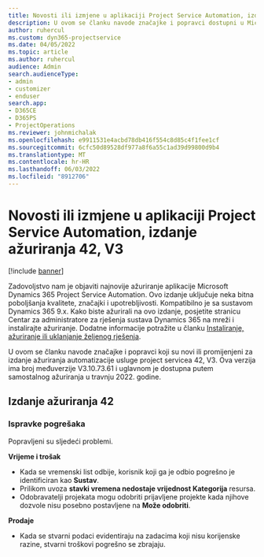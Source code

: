 ```yaml
---
title: Novosti ili izmjene u aplikaciji Project Service Automation, izdanje ažuriranja 42, V3
description: U ovom se članku navode značajke i popravci dostupni u Microsoft Dynamics 365 Project Service Automation ažuriranju Izdanja 42, V3.
author: ruhercul
ms.custom: dyn365-projectservice
ms.date: 04/05/2022
ms.topic: article
ms.author: ruhercul
audience: Admin
search.audienceType:
- admin
- customizer
- enduser
search.app:
- D365CE
- D365PS
- ProjectOperations
ms.reviewer: johnmichalak
ms.openlocfilehash: e9911531e4acbd78db416f554c8d85c4f1fee1cf
ms.sourcegitcommit: 6cfc50d89528df977a8f6a55c1ad39d99800d9b4
ms.translationtype: MT
ms.contentlocale: hr-HR
ms.lasthandoff: 06/03/2022
ms.locfileid: "8912706"
---
```

# <a name="whats-new-or-changed-in-project-service-automation-update-release-42-v3"></a>Novosti ili izmjene u aplikaciji Project Service Automation, izdanje ažuriranja 42, V3

[!include [banner](../includes/psa-now-project-operations.md)]

Zadovoljstvo nam je objaviti najnovije ažuriranje aplikacije Microsoft Dynamics 365 Project Service Automation. Ovo izdanje uključuje neka bitna poboljšanja kvalitete, značajki i upotrebljivosti. Kompatibilno je sa sustavom Dynamics 365 9.x. Kako biste ažurirali na ovo izdanje, posjetite stranicu Centar za administratore za rješenja sustava Dynamics 365 na mreži i instalirajte ažuriranje. Dodatne informacije potražite u članku [Instaliranje, ažuriranje ili uklanjanje željenog rješenja](/power-platform/admin/install-remove-preferred-solution).

U ovom se članku navode značajke i popravci koji su novi ili promijenjeni za izdanje ažuriranja automatizacije usluge project servicea 42, V3. Ova verzija ima broj međuverzije V3.10.73.61 i uglavnom je dostupna putem samostalnog ažuriranja u travnju 2022. godine.

## <a name="update-release-42"></a>Izdanje ažuriranja 42

### <a name="bug-fixes"></a>Ispravke pogrešaka

Popravljeni su sljedeći problemi.

**Vrijeme i trošak**

- Kada se vremenski list odbije, korisnik koji ga je odbio pogrešno je identificiran kao **Sustav**.
- Prilikom uvoza **stavki vremena nedostaje vrijednost Kategorija** resursa.
- Odobravatelji projekata mogu odobriti prijavljene projekte kada njihove dozvole nisu posebno postavljene na **Može odobriti**.

**Prodaje**

- Kada se stvarni podaci evidentiraju na zadacima koji nisu korijenske razine, stvarni troškovi pogrešno se zbrajaju.
